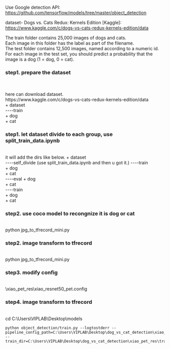 Use Google detection API:<br>
	https://github.com/tensorflow/models/tree/master/object_detection<br>

dataset- Dogs vs. Cats Redux: Kernels Edition [Kaggle]:<br>
	https://www.kaggle.com/c/dogs-vs-cats-redux-kernels-edition/data <br>

The train folder contains 25,000 images of dogs and cats. <br>
Each image in this folder has the label as part of the filename.<br>
The test folder contains 12,500 images, named according to a numeric id.<br>
For each image in the test set, you should predict a probability that the image is a dog (1 = dog, 0 = cat).<br>

<h3>step1. prepare the dataset</h3><br>
<br>
	here can download dataset.<br>
	https://www.kaggle.com/c/dogs-vs-cats-redux-kernels-edition/data<br>
	+ dataset<br>
		----train<br>
			+ dog<br>
			+ cat<br>
	

<h3>step1. let dataset divide to each group, use split_train_data.ipynb</h3><br>
	it will add the dirs like below.
	+ dataset<br>
	    ----self_divide (use split_train_data.ipynb and then u got it.)
			----train<br>
				+ dog<br>
				+ cat<br>
			----eval
				+ dog<br>
				+ cat<br>
		----train<br>
			+ dog<br>
			+ cat<br>
<h3>step2. use coco model to recongnize it is dog or cat </h3><br>
	python jpg_to_tfrecord_mini.py <br>

<h3>step2. image transform to tfrecord </h3><br>
	python jpg_to_tfrecord_mini.py <br>


<h3>step3. modify config </h3><br>
	 \xiao_pet_res\xiao_resnet50_pet.config <br>

<h3>step4. image transform to tfrecord </h3><br>
	cd C:\Users\VIPLAB\Desktop\models

	python object_detection/train.py --logtostderr --pipeline_config_path=C:\Users\VIPLAB\Desktop\dog_vs_cat_detection\xiao_pet_res\xiao_resnet50_pet.config --train_dir=C:\Users\VIPLAB\Desktop\dog_vs_cat_detection\xiao_pet_res\train
 <br>
